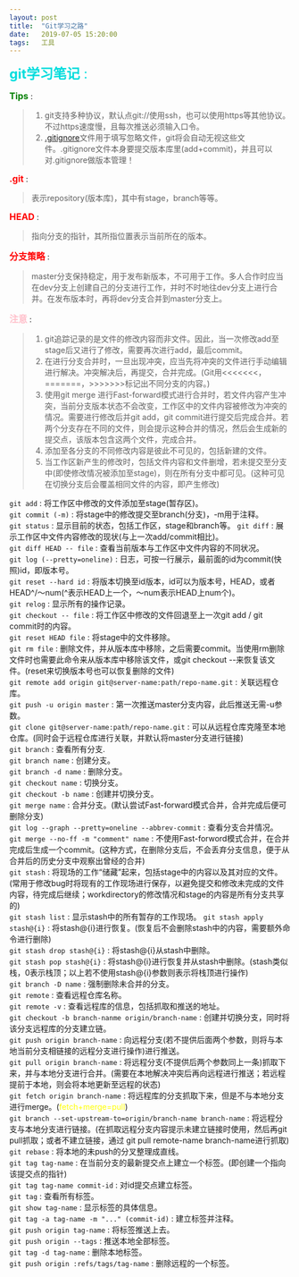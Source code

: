 ```yaml
---
layout: post
title:  "Git学习之路"
date:   2019-07-05 15:20:00 
tags:   工具
---
```

<font size="5" color="#00dddd"> __git学习笔记__ :</font><br />

<font size=3 color=green>__Tips__</font> : 
> 1. git支持多种协议，默认点git://使用ssh，也可以使用https等其他协议。不过https速度慢，且每次推送必须输入口令。  
> 2. [.gitignore](https://github.com/github/gitignore)文件用于填写忽略文件，git将会自动无视这些文件。.gitignore文件本身要提交版本库里(add+commit)，并且可以对.gitignore做版本管理！

<font size="3" color=red>__.git__</font> : 
> 表示repository(版本库)，其中有stage，branch等等。  

<font size=3 color=red>__HEAD__</font> : 
> 指向分支的指针，其所指位置表示当前所在的版本。 

<font size=3 color=red>__分支策略__</font> : 
> master分支保持稳定，用于发布新版本，不可用于工作。多人合作时应当在dev分支上创建自己的分支进行工作，并时不时地往dev分支上进行合并。在发布版本时，再将dev分支合并到master分支上。

<font size=3 color=pink>__注意__</font> : 
> 1. git追踪记录的是文件的修改内容而非文件。因此，当一次修改add至stage后又进行了修改，需要再次进行add，最后commit。  
> 2. 在进行分支合并时，一旦出现冲突，应当先将冲突的文件进行手动编辑进行解决。冲突解决后，再提交，合并完成。(Git用<<<<<<<，=======，>>>>>>>标记出不同分支的内容。)  
> 3. 使用git merge 进行Fast-forward模式进行合并时，若文件内容产生冲突，当前分支版本状态不会改变，工作区中的文件内容被修改为冲突的情况。需要进行修改后并git add，git commit进行提交后完成合并。若两个分支存在不同的文件，则会提示这种合并的情况，然后会生成新的提交点，该版本包含这两个文件，完成合并。  
> 4. 添加至各分支的不同修改内容是彼此不可见的，包括新建的文件。  
> 5. 当工作区新产生的修改时，包括文件内容和文件删增，若未提交至分支中(即使修改情况被添加至stage)，则在所有分支中都可见。(这种可见在切换分支后会覆盖相同文件的内容，即产生修改)


`git add` : 将工作区中修改的文件添加至stage(暂存区)。  
`git commit (-m)` : 将stage中的修改提交至branch(分支)，-m用于注释。  
`git status` : 显示目前的状态，包括工作区，stage和branch等。
`git diff` : 展示工作区中文件内容修改的现状(与上一次add/commit相比)。  
`git diff HEAD -- file` : 查看当前版本与工作区中文件内容的不同状况。  
`git log (--pretty=oneline)` : 日志，可按一行展示，最前面的id为commit(快照)id，即版本号。  
`git reset --hard id` : 将版本切换至id版本，id可以为版本号，HEAD，或者HEAD^/～num(^表示HEAD上一个，～num表示HEAD上num个)。  
`git relog` : 显示所有的操作记录。  
`git checkout -- file` : 将工作区中修改的文件回退至上一次git add / git commit时的内容。  
`git reset HEAD file` : 将stage中的文件移除。  
`git rm file` : 删除文件，并从版本库中移除，之后需要commit。当使用rm删除文件时也需要此命令来从版本库中移除该文件，或git checkout --来恢复该文件。(reset来切换版本号也可以恢复删除的文件)  
`git remote add origin git@server-name:path/repo-name.git` : 关联远程仓库。  
`git push -u origin master` : 第一次推送master分支内容，此后推送无需-u参数。  
`git clone git@server-name:path/repo-name.git` : 可以从远程仓库克隆至本地仓库。(同时会于远程仓库进行关联，并默认将master分支进行链接)  
`git branch` : 查看所有分支.  
`git branch name` : 创建分支。  
`git branch -d name` : 删除分支。  
`git checkout name` : 切换分支。  
`git checkout -b name` : 创建并切换分支。  
`git merge name` : 合并分支。(默认尝试Fast-forward模式合并，合并完成后便可删除分支)  
`git log --graph --pretty=oneline --abbrev-commit` : 查看分支合并情况。  
`git merge --no-ff -m "comment" name` : 不使用Fast-forword模式合并，在合并完成后生成一个commit。(这种方式，在删除分支后，不会丢弃分支信息，便于从合并后的历史分支中观察出曾经的合并)  
`git stash` : 将现场的工作“储藏”起来，包括stage中的内容以及其对应的文件。(常用于修改bug时将现有的工作现场进行保存，以避免提交和修改未完成的文件内容，待完成后继续；workdirectory的修改情况和stage的内容是所有分支共享的)  
`git stash list` : 显示stash中的所有暂存的工作现场。 
`git stash apply stash@{i}` : 将stash@{i}进行恢复。(恢复后不会删除stash中的内容，需要额外命令进行删除)  
`git stash drop stash@{i}` : 将stash@{i}从stash中删除。  
`git stash pop stash@{i}` : 将stash@{i}进行恢复并从stash中删除。(stash类似栈，0表示栈顶；以上若不使用stash@{i}参数则表示将栈顶进行操作)  
`git branch -D name` : 强制删除未合并的分支。  
`git remote` : 查看远程仓库名称。  
`git remote -v` : 查看远程库的信息，包括抓取和推送的地址。   
`git checkout -b branch-nanme origin/branch-name` : 创建并切换分支，同时将该分支远程库的分支建立链。  
`git push origin branch-name` : 向远程分支(若不提供后面两个参数，则将与本地当前分支相链接的远程分支进行操作)进行推送。  
`git pull origin branch-name` : 将远程分支(不提供后两个参数同上一条)抓取下来，并与本地分支进行合并。(需要在本地解决冲突后再向远程进行推送；若远程提前于本地，则会将本地更新至远程的状态)  
`git fetch origin branch-name` : 将远程库的分支抓取下来，但是不与本地分支进行merge。(<font color=yellow>fetch+merge=pull</font>)  
`git branch --set-upstream-to=origin/branch-name branch-name` : 将远程分支与本地分支进行链接。(在抓取远程分支内容提示未建立链接时使用，然后再git pull抓取；或者不建立链接，通过 git pull remote-name branch-name进行抓取)  
`git rebase` : 将本地的未push的分叉整理成直线。  
`git tag tag-name` : 在当前分支的最新提交点上建立一个标签。(即创建一个指向该提交点的指针)  
`git tag tag-name commit-id` : 对id提交点建立标签。  
`git tag` : 查看所有标签。  
`git show tag-name` : 显示标签的具体信息。  
`git tag -a tag-name -m "..." (commit-id)` : 建立标签并注释。  
`git push origin tag-name` : 将标签推送上去。  
`git push origin --tags` : 推送本地全部标签。  
`git tag -d tag-name` : 删除本地标签。  
`git push origin :refs/tags/tag-name` : 删除远程的一个标签。  

